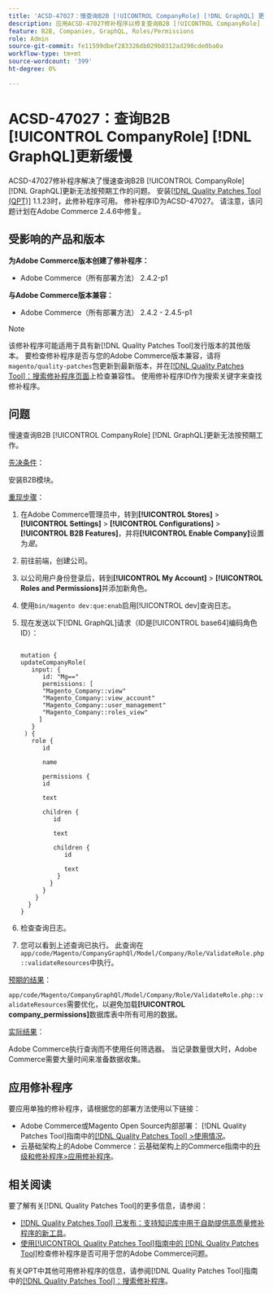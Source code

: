 ```yaml
---
title: 'ACSD-47027：慢查询B2B [!UICONTROL CompanyRole] [!DNL GraphQL] 更新'
description: 应用ACSD-47027修补程序以修复查询B2B [!UICONTROL CompanyRole] [!DNL GraphQL] 更新缓慢的Adobe Commerce问题。
feature: B2B, Companies, GraphQL, Roles/Permissions
role: Admin
source-git-commit: fe11599dbef283326db029b0312ad290cde0ba0a
workflow-type: tm+mt
source-wordcount: '399'
ht-degree: 0%

---
```


# ACSD-47027：查询B2B [!UICONTROL CompanyRole] [!DNL GraphQL]更新缓慢

ACSD-47027修补程序解决了慢速查询B2B [!UICONTROL CompanyRole] [!DNL GraphQL]更新无法按预期工作的问题。 安装[[!DNL Quality Patches Tool (QPT)]](https://experienceleague.adobe.com/en/docs/commerce-knowledge-base/kb/announcements/commerce-announcements/magento-quality-patches-released-new-tool-to-self-serve-quality-patches) 1.1.23时，此修补程序可用。 修补程序ID为ACSD-47027。 请注意，该问题计划在Adobe Commerce 2.4.6中修复。

## 受影响的产品和版本

**为Adobe Commerce版本创建了修补程序：**
* Adobe Commerce（所有部署方法） 2.4.2-p1

**与Adobe Commerce版本兼容：**
* Adobe Commerce（所有部署方法） 2.4.2 - 2.4.5-p1

>[!NOTE]
>
>该修补程序可能适用于具有新[!DNL Quality Patches Tool]发行版本的其他版本。 要检查修补程序是否与您的Adobe Commerce版本兼容，请将`magento/quality-patches`包更新到最新版本，并在[[!DNL Quality Patches Tool]：搜索修补程序页面](https://experienceleague.adobe.com/tools/commerce-quality-patches/index.html)上检查兼容性。 使用修补程序ID作为搜索关键字来查找修补程序。

## 问题

慢速查询B2B [!UICONTROL CompanyRole] [!DNL GraphQL]更新无法按预期工作。

<u>先决条件</u>：

安装B2B模块。

<u>重现步骤</u>：

1. 在Adobe Commerce管理员中，转到&#x200B;**[!UICONTROL Stores]** > **[!UICONTROL Settings]** > **[!UICONTROL Configurations]** > **[!UICONTROL B2B Features]**，并将&#x200B;**[!UICONTROL Enable Company]**&#x200B;设置为&#x200B;_是_。
1. 前往前端，创建公司。
1. 以公司用户身份登录后，转到&#x200B;**[!UICONTROL My Account]** > **[!UICONTROL Roles and Permissions]**&#x200B;并添加新角色。
1. 使用`bin/magento dev:que:enab`启用[!UICONTROL dev]查询日志。
1. 现在发送以下[!DNL GraphQL]请求（ID是[!UICONTROL base64]编码角色ID）：

   <pre><code>
   mutation {
   updateCompanyRole(
      input: {
         id: "Mg=="
         permissions: [
         "Magento_Company::view"
         "Magento_Company::view_account"
         "Magento_Company::user_management"
         "Magento_Company::roles_view"
        ]
      }
    ) {
      role {
         id

         name

         permissions {
         id

         text

         children {
            id

            text

            children {
               id

               text
             }
           }
         }
       }
     }
   }
   </code></pre>

1. 检查查询日志。
1. 您可以看到上述查询已执行。 此查询在`app/code/Magento/CompanyGraphQl/Model/Company/Role/ValidateRole.php::validateResources`中执行。

<u>预期的结果</u>：

`app/code/Magento/CompanyGraphQl/Model/Company/Role/ValidateRole.php::validateResources`需要优化，以避免加载&#x200B;**[!UICONTROL company_permissions]**&#x200B;数据库表中所有可用的数据。

<u>实际结果</u>：

Adobe Commerce执行查询而不使用任何筛选器。 当记录数量很大时，Adobe Commerce需要大量时间来准备数据收集。

## 应用修补程序

要应用单独的修补程序，请根据您的部署方法使用以下链接：

* Adobe Commerce或Magento Open Source内部部署： [!DNL Quality Patches Tool]指南中的[[!DNL Quality Patches Tool] >使用情况](/help/tools/quality-patches-tool/usage.md)。
* 云基础架构上的Adobe Commerce：云基础架构上的Commerce指南中的[升级和修补程序>应用修补程序](https://experienceleague.adobe.com/docs/commerce-cloud-service/user-guide/develop/upgrade/apply-patches.html)。 

## 相关阅读

要了解有关[!DNL Quality Patches Tool]的更多信息，请参阅：

* [[!DNL Quality Patches Tool] 已发布：支持知识库中用于自助提供高质量修补程序的新工具](https://experienceleague.adobe.com/en/docs/commerce-knowledge-base/kb/announcements/commerce-announcements/magento-quality-patches-released-new-tool-to-self-serve-quality-patches)。
* [使用[!UICONTROL Quality Patches Tool]指南中的 [!DNL Quality Patches Tool]](/help/tools/quality-patches-tool/patches-available-in-qpt/check-patch-for-magento-issue-with-magento-quality-patches.md)检查修补程序是否可用于您的Adobe Commerce问题。


有关QPT中其他可用修补程序的信息，请参阅[!DNL Quality Patches Tool]指南中的[[!DNL Quality Patches Tool]：搜索修补程序](https://experienceleague.adobe.com/tools/commerce-quality-patches/index.html)。
